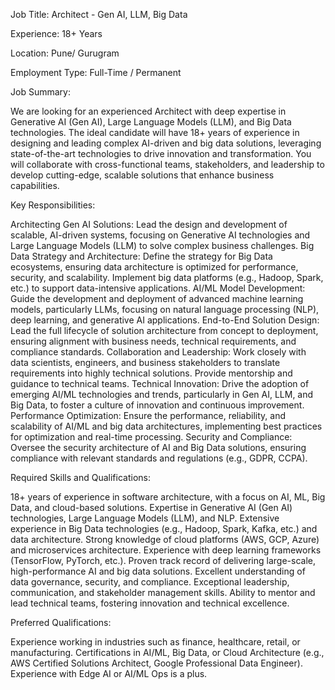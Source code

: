 Job Title: Architect - Gen AI, LLM, Big Data

Experience: 18+ Years

Location: Pune/ Gurugram

Employment Type: Full-Time / Permanent



Job Summary:

We are looking for an experienced Architect with deep expertise in Generative AI (Gen AI), Large Language Models (LLM), and Big Data technologies. The ideal candidate will have 18+ years of experience in designing and leading complex AI-driven and big data solutions, leveraging state-of-the-art technologies to drive innovation and transformation. You will collaborate with cross-functional teams, stakeholders, and leadership to develop cutting-edge, scalable solutions that enhance business capabilities.



Key Responsibilities:

Architecting Gen AI Solutions:
Lead the design and development of scalable, AI-driven systems, focusing on Generative AI technologies and Large Language Models (LLM) to solve complex business challenges.
Big Data Strategy and Architecture:
Define the strategy for Big Data ecosystems, ensuring data architecture is optimized for performance, security, and scalability. Implement big data platforms (e.g., Hadoop, Spark, etc.) to support data-intensive applications.
AI/ML Model Development:
Guide the development and deployment of advanced machine learning models, particularly LLMs, focusing on natural language processing (NLP), deep learning, and generative AI applications.
End-to-End Solution Design:
Lead the full lifecycle of solution architecture from concept to deployment, ensuring alignment with business needs, technical requirements, and compliance standards.
Collaboration and Leadership:
Work closely with data scientists, engineers, and business stakeholders to translate requirements into highly technical solutions. Provide mentorship and guidance to technical teams.
Technical Innovation:
Drive the adoption of emerging AI/ML technologies and trends, particularly in Gen AI, LLM, and Big Data, to foster a culture of innovation and continuous improvement.
Performance Optimization:
Ensure the performance, reliability, and scalability of AI/ML and big data architectures, implementing best practices for optimization and real-time processing.
Security and Compliance:
Oversee the security architecture of AI and Big Data solutions, ensuring compliance with relevant standards and regulations (e.g., GDPR, CCPA).


Required Skills and Qualifications:

18+ years of experience in software architecture, with a focus on AI, ML, Big Data, and cloud-based solutions.
Expertise in Generative AI (Gen AI) technologies, Large Language Models (LLM), and NLP.
Extensive experience in Big Data technologies (e.g., Hadoop, Spark, Kafka, etc.) and data architecture.
Strong knowledge of cloud platforms (AWS, GCP, Azure) and microservices architecture.
Experience with deep learning frameworks (TensorFlow, PyTorch, etc.).
Proven track record of delivering large-scale, high-performance AI and big data solutions.
Excellent understanding of data governance, security, and compliance.
Exceptional leadership, communication, and stakeholder management skills.
Ability to mentor and lead technical teams, fostering innovation and technical excellence.


Preferred Qualifications:

Experience working in industries such as finance, healthcare, retail, or manufacturing.
Certifications in AI/ML, Big Data, or Cloud Architecture (e.g., AWS Certified Solutions Architect, Google Professional Data Engineer).
Experience with Edge AI or AI/ML Ops is a plus.
